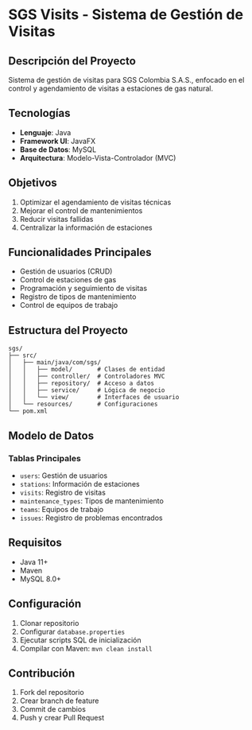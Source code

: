 # SGS Visits - Sistema de Gestión de Visitas

## Descripción del Proyecto
Sistema de gestión de visitas para SGS Colombia S.A.S., enfocado en el control y agendamiento de visitas a estaciones de gas natural.

## Tecnologías
- **Lenguaje**: Java
- **Framework UI**: JavaFX
- **Base de Datos**: MySQL
- **Arquitectura**: Modelo-Vista-Controlador (MVC)

## Objetivos
1. Optimizar el agendamiento de visitas técnicas
2. Mejorar el control de mantenimientos
3. Reducir visitas fallidas
4. Centralizar la información de estaciones

## Funcionalidades Principales
- Gestión de usuarios (CRUD)
- Control de estaciones de gas
- Programación y seguimiento de visitas
- Registro de tipos de mantenimiento
- Control de equipos de trabajo

## Estructura del Proyecto
```
sgs/
├── src/
│   ├── main/java/com/sgs/
│   │   ├── model/       # Clases de entidad
│   │   ├── controller/  # Controladores MVC
│   │   ├── repository/  # Acceso a datos
│   │   ├── service/     # Lógica de negocio
│   │   └── view/        # Interfaces de usuario
│   └── resources/       # Configuraciones
└── pom.xml
```

## Modelo de Datos
### Tablas Principales
- `users`: Gestión de usuarios
- `stations`: Información de estaciones
- `visits`: Registro de visitas
- `maintenance_types`: Tipos de mantenimiento
- `teams`: Equipos de trabajo
- `issues`: Registro de problemas encontrados

## Requisitos
- Java 11+
- Maven
- MySQL 8.0+

## Configuración
1. Clonar repositorio
2. Configurar `database.properties`
3. Ejecutar scripts SQL de inicialización
4. Compilar con Maven: `mvn clean install`

## Contribución
1. Fork del repositorio
2. Crear branch de feature
3. Commit de cambios
4. Push y crear Pull Request

```